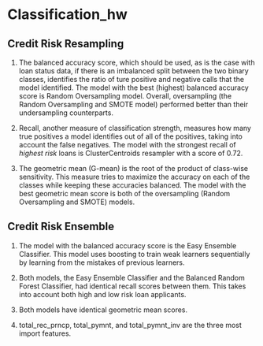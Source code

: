 # Classification_hw

## Credit Risk Resampling

1) The balanced accuracy score, which should be used, as is the case with loan status data, if there is an imbalanced split between the two binary classes, identifies the ratio of ture positive and negative calls that the model identified. The model with the best (highest) balanced accuracy score is Random Oversampling model. Overall, oversampling (the Random Oversampling and SMOTE model) performed better than their undersampling counterparts.

2) Recall, another measure of classification strength, measures how many true positives a model identifies out of all of the positives, taking into account the false negatives. The model with the strongest recall of $highest$ $risk$ loans is ClusterCentroids resampler with a score of 0.72.

3) The geometric mean (G-mean) is the root of the product of class-wise sensitivity. This measure tries to maximize the accuracy on each of the classes while keeping these accuracies balanced. The model with the best geometric mean score is both of the oversampling (Random Oversampling and SMOTE) models.

## Credit Risk Ensemble

1) The model with the balanced accuracy score is the Easy Ensemble Classifier. This model uses boosting to train weak learners sequentially by learning from the mistakes of previous learners. 

2) Both models, the Easy Ensemble Classifier and the Balanced Random Forest Classifier, had identical recall scores between them. This takes into account both high and low risk loan applicants. 

3) Both models have identical geometric mean scores.

4) total_rec_prncp, total_pymnt, and total_pymnt_inv are the three most import features.